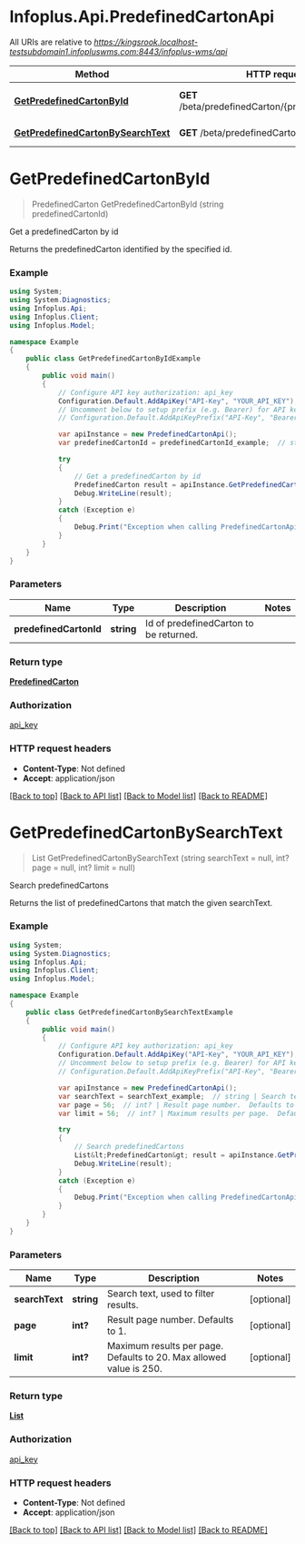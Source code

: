 # Infoplus.Api.PredefinedCartonApi

All URIs are relative to *https://kingsrook.localhost-testsubdomain1.infopluswms.com:8443/infoplus-wms/api*

Method | HTTP request | Description
------------- | ------------- | -------------
[**GetPredefinedCartonById**](PredefinedCartonApi.md#getpredefinedcartonbyid) | **GET** /beta/predefinedCarton/{predefinedCartonId} | Get a predefinedCarton by id
[**GetPredefinedCartonBySearchText**](PredefinedCartonApi.md#getpredefinedcartonbysearchtext) | **GET** /beta/predefinedCarton/search | Search predefinedCartons


<a name="getpredefinedcartonbyid"></a>
# **GetPredefinedCartonById**
> PredefinedCarton GetPredefinedCartonById (string predefinedCartonId)

Get a predefinedCarton by id

Returns the predefinedCarton identified by the specified id.

### Example
```csharp
using System;
using System.Diagnostics;
using Infoplus.Api;
using Infoplus.Client;
using Infoplus.Model;

namespace Example
{
    public class GetPredefinedCartonByIdExample
    {
        public void main()
        {
            // Configure API key authorization: api_key
            Configuration.Default.AddApiKey("API-Key", "YOUR_API_KEY");
            // Uncomment below to setup prefix (e.g. Bearer) for API key, if needed
            // Configuration.Default.AddApiKeyPrefix("API-Key", "Bearer");

            var apiInstance = new PredefinedCartonApi();
            var predefinedCartonId = predefinedCartonId_example;  // string | Id of predefinedCarton to be returned.

            try
            {
                // Get a predefinedCarton by id
                PredefinedCarton result = apiInstance.GetPredefinedCartonById(predefinedCartonId);
                Debug.WriteLine(result);
            }
            catch (Exception e)
            {
                Debug.Print("Exception when calling PredefinedCartonApi.GetPredefinedCartonById: " + e.Message );
            }
        }
    }
}
```

### Parameters

Name | Type | Description  | Notes
------------- | ------------- | ------------- | -------------
 **predefinedCartonId** | **string**| Id of predefinedCarton to be returned. | 

### Return type

[**PredefinedCarton**](PredefinedCarton.md)

### Authorization

[api_key](../README.md#api_key)

### HTTP request headers

 - **Content-Type**: Not defined
 - **Accept**: application/json

[[Back to top]](#) [[Back to API list]](../README.md#documentation-for-api-endpoints) [[Back to Model list]](../README.md#documentation-for-models) [[Back to README]](../README.md)

<a name="getpredefinedcartonbysearchtext"></a>
# **GetPredefinedCartonBySearchText**
> List<PredefinedCarton> GetPredefinedCartonBySearchText (string searchText = null, int? page = null, int? limit = null)

Search predefinedCartons

Returns the list of predefinedCartons that match the given searchText.

### Example
```csharp
using System;
using System.Diagnostics;
using Infoplus.Api;
using Infoplus.Client;
using Infoplus.Model;

namespace Example
{
    public class GetPredefinedCartonBySearchTextExample
    {
        public void main()
        {
            // Configure API key authorization: api_key
            Configuration.Default.AddApiKey("API-Key", "YOUR_API_KEY");
            // Uncomment below to setup prefix (e.g. Bearer) for API key, if needed
            // Configuration.Default.AddApiKeyPrefix("API-Key", "Bearer");

            var apiInstance = new PredefinedCartonApi();
            var searchText = searchText_example;  // string | Search text, used to filter results. (optional) 
            var page = 56;  // int? | Result page number.  Defaults to 1. (optional) 
            var limit = 56;  // int? | Maximum results per page.  Defaults to 20.  Max allowed value is 250. (optional) 

            try
            {
                // Search predefinedCartons
                List&lt;PredefinedCarton&gt; result = apiInstance.GetPredefinedCartonBySearchText(searchText, page, limit);
                Debug.WriteLine(result);
            }
            catch (Exception e)
            {
                Debug.Print("Exception when calling PredefinedCartonApi.GetPredefinedCartonBySearchText: " + e.Message );
            }
        }
    }
}
```

### Parameters

Name | Type | Description  | Notes
------------- | ------------- | ------------- | -------------
 **searchText** | **string**| Search text, used to filter results. | [optional] 
 **page** | **int?**| Result page number.  Defaults to 1. | [optional] 
 **limit** | **int?**| Maximum results per page.  Defaults to 20.  Max allowed value is 250. | [optional] 

### Return type

[**List<PredefinedCarton>**](PredefinedCarton.md)

### Authorization

[api_key](../README.md#api_key)

### HTTP request headers

 - **Content-Type**: Not defined
 - **Accept**: application/json

[[Back to top]](#) [[Back to API list]](../README.md#documentation-for-api-endpoints) [[Back to Model list]](../README.md#documentation-for-models) [[Back to README]](../README.md)


